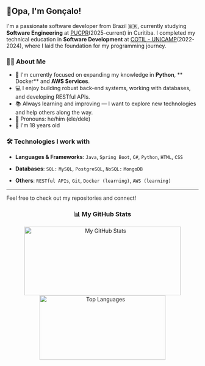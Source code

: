 ## 👋Opa, I'm Gonçalo!

I'm a passionate software developer from Brazil 🇧🇷, currently studying **Software Engineering** at [PUCPR](https://www.pucpr.br/)(2025-current) in Curitiba. I completed my technical education in **Software Development** at [COTIL - UNICAMP](https://www.cotil.unicamp.br/)(2022-2024), where I laid the foundation for my programming journey.


### 👨‍💻 About Me

* 🔭 I'm currently focused on expanding my knowledge in **Python**, **  Docker** and **AWS Services**.
* 💻 I enjoy building robust back-end systems, working with databases, and developing RESTful APIs.
* 📚 Always learning and improving — I want to explore new technologies and help others along the way.
* 🧑 Pronouns: he/him (ele/dele)
* 🎂 I'm 18 years old

### 🛠️ Technologies I work with

* **Languages & Frameworks**:
  `Java`, `Spring Boot`, `C#`, `Python`, `HTML`, `CSS`

* **Databases**:
  `SQL:` `MySQL`, `PostgreSQL`, `NoSQL:` `MongoDB`

* **Others**:
  `RESTful APIs`, `Git`, `Docker (learning)`, `AWS (learning)`

---

Feel free to check out my repositories and connect!

<h3 align="center">📊 My GitHub Stats</h3>

<p align="center">
  <img width="410" height="180" src="https://github-readme-stats.vercel.app/api?username=goncalohenrique&show_icons=true&theme=tokyonight" alt="My GitHub Stats" />
  <img width="330" height="170" src="https://github-readme-stats.vercel.app/api/top-langs/?username=goncalohenrique&layout=compact&theme=tokyonight" alt="Top Languages" />
</p>

